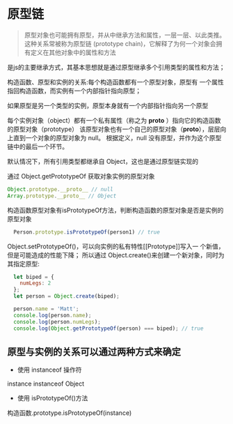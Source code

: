 # 原型链

> 原型对象也可能拥有原型，并从中继承方法和属性，一层一层、以此类推。这种关系常被称为原型链 (prototype chain)，它解释了为何一个对象会拥有定义在其他对象中的属性和方法

是js的主要继承方式，其基本思想就是通过原型继承多个引用类型的属性和方法；

构造函数、原型和实例的关系:每个构造函数都有一个原型对象，原型有 一个属性指回构造函数，而实例有一个内部指针指向原型；

如果原型是另一个类型的实例，原型本身就有一个内部指针指向另一个原型

每个实例对象（object）都有一个私有属性（称之为 __proto__ ）指向它的构造函数的原型对象（prototype）
该原型对象也有一个自己的原型对象（__proto__），层层向上直到一个对象的原型对象为 null。
根据定义，null 没有原型，并作为这个原型链中的最后一个环节。

默认情况下，所有引用类型都继承自 Object，这也是通过原型链实现的

通过 Object.getPrototypeOf 获取对象实例的原型对象

```js
Object.prototype.__proto__ // null
Array.prototype.__proto__ // Object
```

构造函数原型对象有isPrototypeOf方法，判断构造函数的原型对象是否是实例的原型对象

```js
  Person.prototype.isPrototypeOf(person1) // true
```

Object.setPrototypeOf()，可以向实例的私有特性[[Prototype]]写入一 个新值，但是可能造成的性能下降；
所以通过 Object.create()来创建一个新对象，同时为其指定原型:

```js
  let biped = {
    numLegs: 2
  };
  let person = Object.create(biped);

  person.name = 'Matt';
  console.log(person.name);
  console.log(person.numLegs); 
  console.log(Object.getPrototypeOf(person) === biped); // true
```

## 原型与实例的关系可以通过两种方式来确定

- 使用 instanceof 操作符

instance instanceof Object

- 使用 isPrototypeOf()方法

构造函数.prototype.isPrototypeOf(instance)
